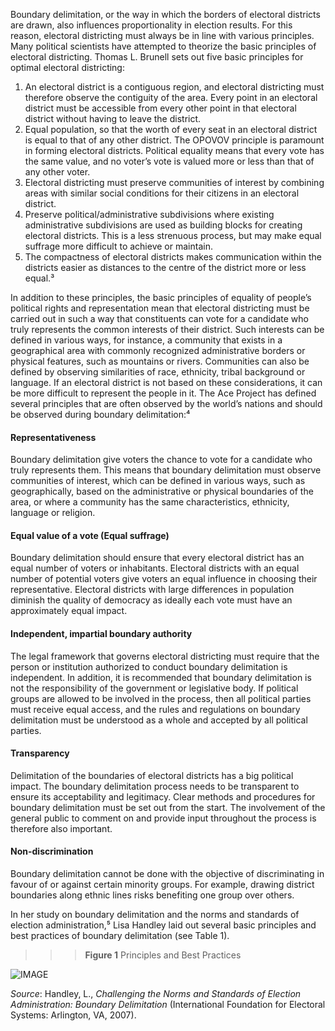 Boundary delimitation, or the way in which the borders of electoral districts are drawn, also influences proportionality in election results. For this reason, electoral districting must always be in line with various principles. Many political scientists have attempted to theorize the basic principles of electoral districting. Thomas L. Brunell sets out five basic principles for optimal electoral districting: 

1.	An electoral district is a contiguous region, and electoral districting must therefore observe the contiguity of the area. Every point in an electoral district must be accessible from every other point in that electoral district without having to leave the district. 
2.	Equal population, so that the worth of every seat in an electoral district is equal to that of any other district. The OPOVOV principle is paramount in forming electoral districts. Political equality means that every vote has the same value, and no voter’s vote is valued more or less than that of any other voter.
3.	Electoral districting must preserve communities of interest by combining areas with similar social conditions for their citizens in an electoral district.
4.	Preserve political/administrative subdivisions where existing administrative subdivisions are used as building blocks for creating electoral districts. This is a less strenuous process, but may make equal suffrage more difficult to achieve or maintain.
5.	The compactness of electoral districts makes communication within the districts easier as distances to the centre of the district more or less equal.³

In addition to these principles, the basic principles of equality of people’s political rights and representation mean that electoral districting must be carried out in such a way that constituents can vote for a candidate who truly represents the common interests of their district. Such interests can be defined in various ways, for instance, a community that exists in a geographical area with commonly recognized administrative borders or physical features, such as mountains or rivers. Communities can also be defined by observing similarities of race, ethnicity, tribal background or language. If an electoral district is not based on these considerations, it can be more difficult to represent the people in it. The Ace Project has defined several principles that are often observed by the world’s nations and should be observed during boundary delimitation:⁴

#### Representativeness 

Boundary delimitation give voters the chance to vote for a candidate who truly represents them. This means that boundary delimitation must observe communities of interest, which can be defined in various ways, such as geographically, based on the administrative or physical boundaries of the area, or where a community has the same characteristics, ethnicity, language or religion. 

#### Equal value of a vote (Equal suffrage)

Boundary delimitation should ensure that every electoral district has an equal number of voters or inhabitants. Electoral districts with an equal number of potential voters give voters an equal influence in choosing their representative. Electoral districts with large differences in population diminish the quality of democracy as ideally each vote must have an approximately equal impact. 

#### Independent, impartial boundary authority

The legal framework that governs electoral districting must require that the person or institution authorized to conduct boundary delimitation is independent. In addition, it is recommended that boundary delimitation is not the responsibility of the government or legislative body. If political groups are allowed to be involved in the process, then all political parties must receive equal access, and the rules and regulations on boundary delimitation must be understood as a whole and accepted by all political parties. 

#### Transparency

Delimitation of the boundaries of electoral districts has a big political impact. The boundary delimitation process needs to be transparent to ensure its acceptability and legitimacy. Clear methods and procedures for boundary delimitation must be set out from the start. The involvement of the general public to comment on and provide input throughout the process is therefore also important. 

#### Non-discrimination

Boundary delimitation cannot be done with the objective of discriminating in favour of or against certain minority groups. For example, drawing district boundaries along ethnic lines risks benefiting one group over others. 

In her study on boundary delimitation and the norms and standards of election administration,⁵ Lisa Handley laid out several basic principles and best practices of boundary delimitation (see Table 1).

>>> **Figure 1** Principles and Best Practices

![IMAGE](/img/4.png "Challenging the Norms and Standards of Election Administration: Boundary Delimitation")

*Source*: Handley, L., *Challenging the Norms and Standards of Election Administration: Boundary Delimitation* (International Foundation for Electoral Systems: Arlington, VA, 2007).